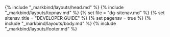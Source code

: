 {% include "_markbind/layouts/head.md" %}
{% include "_markbind/layouts/topnav.md" %}
{% set file =  "dg-sitenav.md" %}
{% set sitenav_title =  "DEVELOPER GUIDE" %}
{% set pagenav =  true %}
{% include "_markbind/layouts/body.md" %}
{% include "_markbind/layouts/footer.md" %}
